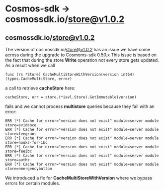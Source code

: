 # Cosmos-sdk -> cosmossdk.io/store@v1.0.2
## cosmossdk.io/store@v1.0.2
The version of cosmossdk.io/store@v1.0.2 has an issue we have come across during the upgrade to Cosmoms-sdk 0.50.x
This issue is based on the fact that during the store __Write__ operation not every store gets updated.
As a result when we call 
```
func (rs *Store) CacheMultiStoreWithVersion(version int64) (types.CacheMultiStore, error)
```
a call to retrieve __cacheStore__ here:
```
cacheStore, err = store.(*iavl.Store).GetImmutable(version)
``` 
fails and we cannot process **multistore** queries because they fail with an error:
```
ERR [*] Cache for error="version does not exist" module=server module store=evidence
ERR [*] Cache for error="version does not exist" module=server module store=feegrant
ERR [*] Cache for error="version does not exist" module=server module store=hooks-for-ibc
ERR [*] Cache for error="version does not exist" module=server module store=feeibc
ERR [*] Cache for error="version does not exist" module=server module store=authz
ERR [*] Cache for error="version does not exist" module=server module store=emergencybutton

```
We introduced a fix for __CacheMultiStoreWithVersion__ where we bypass errors for certain modules.

